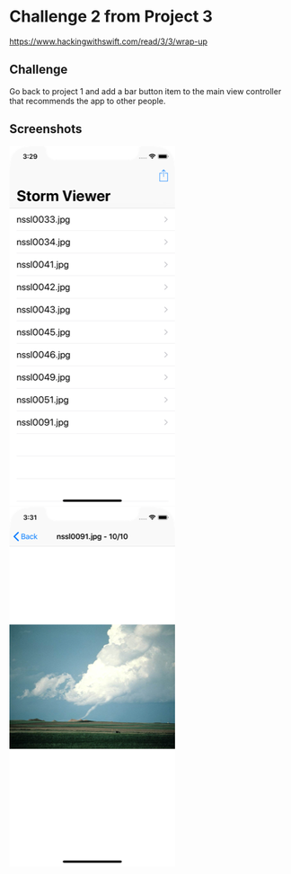 # Challenge 2 from Project 3

https://www.hackingwithswift.com/read/3/3/wrap-up

## Challenge

Go back to project 1 and add a bar button item to the main view controller that recommends the app to other people.

## Screenshots

![screenshot1](screenshots/screen01.png)
![screenshot2](screenshots/screen02.png)
